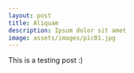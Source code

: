 ```yaml
---
layout: post
title: Aliquam
description: Ipsum dolor sit amet
image: assets/images/pic01.jpg
---
```



This is a testing post :)
